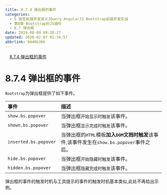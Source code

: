 ```yaml
---
title: 8.7.4 弹出框的事件
categories: 
  - 5 疯狂前端开发讲义JQuery AngularJS Bootstrap前端开发实战
  - 第8章 Bootstrap的JS插件
  - 8.7 弹出框
date: 2019-08-09 09:28:27
updated: 2020-02-07 01:34:57
abbrlink: 8440b36b
---
```

<div id='my_toc'><a href="/JavaReadingNotes/8440b36b/#8-7-4-弹出框的事件" class="header_1">8.7.4 弹出框的事件</a>&nbsp;<br></div>
<style>.header_1{margin-left: 1em;}.header_2{margin-left: 2em;}.header_3{margin-left: 3em;}.header_4{margin-left: 4em;}.header_5{margin-left: 5em;}.header_6{margin-left: 6em;}</style>
<!--more-->
<script>if (navigator.platform.search('arm')==-1){document.getElementById('my_toc').style.display = 'none';}var e,p = document.getElementsByTagName('p');while (p.length>0) {e = p[0];e.parentElement.removeChild(e);}</script>

<!--end-->
<!--SSTStart-->
# 8.7.4 弹出框的事件 #
`Bootstrap`为弹出框提供了如下事件。

|事件|描述|
|:---|:---|
|`show.bs.popover`|当弹出框`开始显示时触发`该事件。|
|`shown.bs.popover`|当弹出框`显示完成时触发`该事件。|
|`inserted.bs.popover`|当弹出框的`HTML`模板**加入`DOM`文档时触发**该事件,该事件发生在`show.bs.popover`事件之后。|
|`hide.bs.popover`|当弹出框`开始隐藏时触发`该事件。|
|`hidden.bs.popover`|当弹出框`隐藏完成时触发`该事件。|
弹出框的事件的触发时机与工具提示的事件的触发时机基本类似,此处不再给出示例。
<!--SSTStop-->

